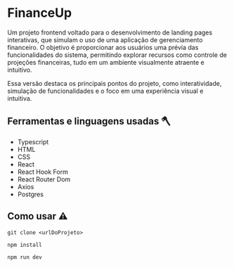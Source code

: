 # FinanceUp 
Um projeto frontend voltado para o desenvolvimento de landing pages interativas, que simulam o uso de uma aplicação de gerenciamento financeiro. O objetivo é proporcionar aos usuários uma prévia das funcionalidades do sistema, permitindo explorar recursos como controle de projeções financeiras, tudo em um ambiente visualmente atraente e intuitivo.

Essa versão destaca os principais pontos do projeto, como interatividade, simulação de funcionalidades e o foco em uma experiência visual e intuitiva.

## Ferramentas e linguagens usadas 🪓
* Typescript
* HTML
* CSS
* React
* React Hook Form
* React Router Dom
* Axios
* Postgres

## Como usar :warning:
```
git clone <urlDoProjeto>

npm install

npm run dev
```
